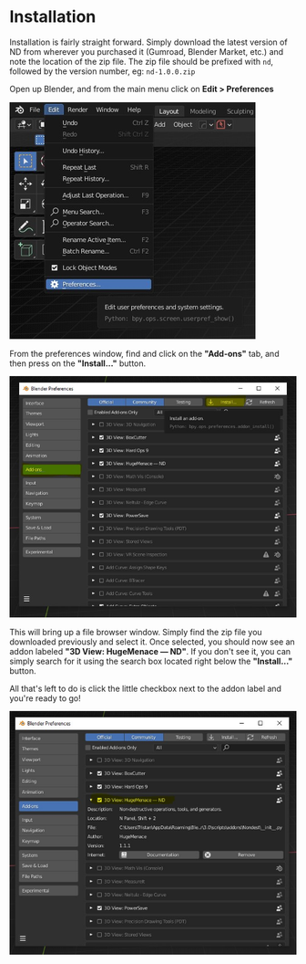 # Installation

Installation is fairly straight forward. Simply download the latest version of ND from wherever you purchased it (Gumroad, Blender Market, etc.) and note the location of the zip file. The zip file should be prefixed with `nd`, followed by the version number, eg: `nd-1.0.0.zip`

Open up Blender, and from the main menu click on **Edit > Preferences**

![edit preferences](_media/blender-edit-preferences.jpg)

From the preferences window, find and click on the **"Add-ons"** tab, and then press on the **"Install..."** button.

![install addon](_media/blender-addons-manager.jpg)

This will bring up a file browser window. Simply find the zip file you downloaded previously and select it. Once selected, you should now see an addon labeled **"3D View: HugeMenace — ND"**. If you don't see it, you can simply search for it using the search box located right below the **"Install..."** button. 

All that's left to do is click the little checkbox next to the addon label and you're ready to go!

![install addon](_media/blender-enable-addon.jpg)